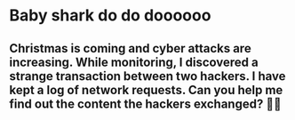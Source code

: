 # Baby shark do do doooooo

## Christmas is coming and cyber attacks are increasing. While monitoring, I discovered a strange transaction between two hackers. I have kept a log of network requests. Can you help me find out the content the hackers exchanged? 🦈🦈
